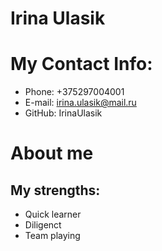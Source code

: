 # Irina Ulasik 

# My Contact Info:

* Phone: +375297004001
* E-mail: irina.ulasik@mail.ru
* GitHub: IrinaUlasik

# About me

## My strengths:
* Quick learner
* Diligenct
* Team playing

